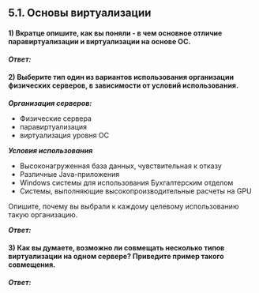 ## 5.1. Основы виртуализации

#### 1) Вкратце опишите, как вы поняли - в чем основное отличие паравиртуализации и виртуализации на основе ОС.

***Ответ:***

#### 2) Выберите тип один из вариантов использования организации физических серверов, в зависимости от условий использования.

***Организация серверов:***

+ Физические сервера
+ паравиртуализация
+ виртуализация уровня ОС

***Условия использования***

+ Высоконагруженная база данных, чувствительная к отказу
+ Различные Java-приложения
+ Windows системы для использования Бухгалтерским отделом
+ Системы, выполняющие высокопроизводительные расчеты на GPU

Опишите, почему вы выбрали к каждому целевому использованию такую организацию.

***Ответ:***

#### 3) Как вы думаете, возможно ли совмещать несколько типов виртуализации на одном сервере? Приведите пример такого совмещения.

***Ответ:***


